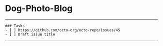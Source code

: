 # Dog-Photo-Blog

---

```[tasklist]
### Tasks
- [ ] https://github.com/octo-org/octo-repo/issues/45
- [ ] Draft issue title
```

---



